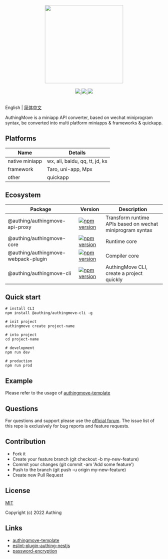 <div align=center>
  <img width="250" src="https://files.authing.co/authing-console/authing-logo-new-20210924.svg" />
</div>

<br />

<div align=center>
  <a href="https://forum.authing.cn/" target="_blank">
    <img src="https://img.shields.io/badge/chat-forum-blue" />
  </a>
  <a href="https://github.com/Authing/AuthingMove" target="_blank">
    <img src="https://img.shields.io/badge/License-MIT-success" />
  </a>
  <a href="javascript:;" target="_blank">
    <img src="https://img.shields.io/badge/node-%3E=12-green.svg" />
  </a>
</div>

<br />

English | [简体中文](https://github.com/Authing/AuthingMove/blob/master/README-zh_CN.md)

<div>AuthingMove is a miniapp API converter, based on wechat miniprogram syntax, be converted into multi platform miniapps & frameworks & quickapp.</div>

## Platforms

|Name|Details
|-----|----|
|native miniapp|wx, ali, baidu, qq, tt, jd, ks
|framework|Taro, uni-app, Mpx
|other|quickapp

## Ecosystem

|Package|Version|Description
|-----|----|----|
|@authing/authingmove-api-proxy|[![npm version](https://badge.fury.io/js/@authing%2Fauthingmove-api-proxy.svg)](https://www.npmjs.com/package/@authing/authingmove-api-proxy)|Transform runtime APIs based on wechat miniprogram syntax|
|@authing/authingmove-core|[![npm version](https://badge.fury.io/js/@authing%2Fauthingmove-core.svg)](https://www.npmjs.com/package/@authing/authingmove-core)|Runtime core|
|@authing/authingmove-webpack-plugin|[![npm version](https://badge.fury.io/js/@authing%2Fauthingmove-webpack-plugin.svg)](https://www.npmjs.com/package/@authing/authingmove-webpack-plugin)|Compiler core|
|@authing/authingmove-cli|[![npm version](https://badge.fury.io/js/@authing%2Fauthingmove-cli.svg)](https://www.npmjs.com/package/@authing/authingmove-cli)|AuthingMove CLI, create a project quickly|

## Quick start

```shell
# install CLI
npm install @authing/authingmove-cli -g

# init project
authingmove create project-name

# into project
cd project-name

# development
npm run dev

# production
npm run prod
```

## Example

Please refer to the usage of [authingmove-template](https://github.com/Authing/authingmove-template#usage)

## Questions

For questions and support please use the [official forum](https://forum.authing.cn/). The issue list of this repo is exclusively for bug reports and feature requests.

## Contribution

- Fork it
- Create your feature branch (git checkout -b my-new-feature)
- Commit your changes (git commit -am 'Add some feature')
- Push to the branch (git push -u origin my-new-feature)
- Create new Pull Request

## License

[MIT](https://github.com/Authing/AuthingMove/blob/master/LICENSE)

Copyright (c) 2022 Authing

## Links

- [authingmove-template](https://github.com/Authing/authingmove-template)
- [eslint-plugin-authing-nestjs](https://github.com/authing/eslint-plugin-authing-nestjs/)
- [password-encryption](https://github.com/Authing/password-encryption)

